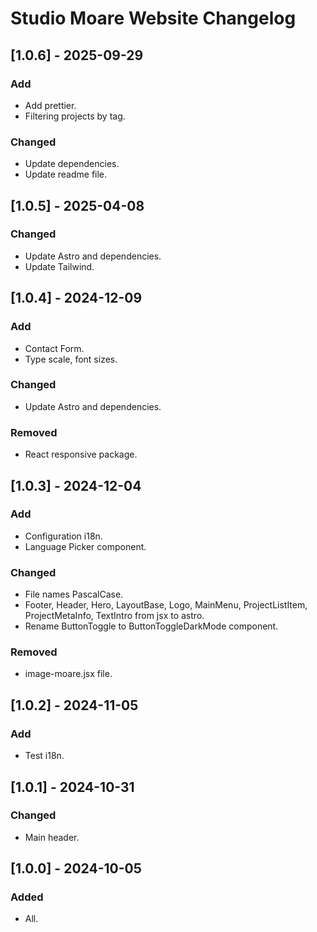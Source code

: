 # Studio Moare Website Changelog

## [1.0.6] - 2025-09-29

### Add

-   Add prettier.
-   Filtering projects by tag.

### Changed

-   Update dependencies.
-   Update readme file.

## [1.0.5] - 2025-04-08

### Changed

-   Update Astro and dependencies.
-   Update Tailwind.

## [1.0.4] - 2024-12-09

### Add

-   Contact Form.
-   Type scale, font sizes.

### Changed

-   Update Astro and dependencies.

### Removed

-   React responsive package.

## [1.0.3] - 2024-12-04

### Add

-   Configuration i18n.
-   Language Picker component.

### Changed

-   File names PascalCase.
-   Footer, Header, Hero, LayoutBase, Logo, MainMenu, ProjectListItem, ProjectMetaInfo, TextIntro from jsx to astro.
-   Rename ButtonToggle to ButtonToggleDarkMode component.

### Removed

-   image-moare.jsx file.

## [1.0.2] - 2024-11-05

### Add

-   Test i18n.

## [1.0.1] - 2024-10-31

### Changed

-   Main header.

## [1.0.0] - 2024-10-05

### Added

-   All.
